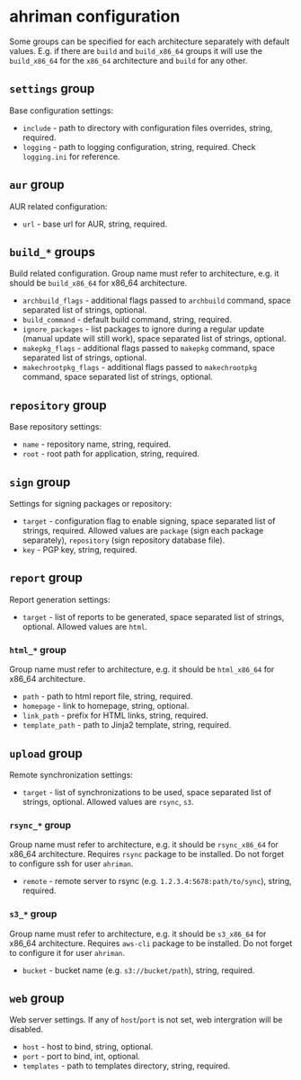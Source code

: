 # ahriman configuration

Some groups can be specified for each architecture separately with default values. E.g. if there are `build` and `build_x86_64` groups it will use the `build_x86_64` for the `x86_64` architecture and `build` for any other.

## `settings` group

Base configuration settings:

* `include` - path to directory with configuration files overrides, string, required.
* `logging` - path to logging configuration, string, required. Check `logging.ini` for reference.

## `aur` group

AUR related configuration:

* `url` - base url for AUR, string, required.

## `build_*` groups

Build related configuration. Group name must refer to architecture, e.g. it should be `build_x86_64` for x86_64 architecture.

* `archbuild_flags` - additional flags passed to `archbuild` command, space separated list of strings, optional.
* `build_command` - default build command, string, required.
* `ignore_packages` - list packages to ignore during a regular update (manual update will still work), space separated list of strings, optional.
* `makepkg_flags` - additional flags passed to `makepkg` command, space separated list of strings, optional.
* `makechrootpkg_flags` - additional flags passed to `makechrootpkg` command, space separated list of strings, optional.

## `repository` group

Base repository settings:

* `name` - repository name, string, required.
* `root` - root path for application, string, required.

## `sign` group

Settings for signing packages or repository:

* `target` - configuration flag to enable signing, space separated list of strings, required. Allowed values are `package` (sign each package separately), `repository` (sign repository database file).
* `key` - PGP key, string, required.

## `report` group

Report generation settings:

* `target` - list of reports to be generated, space separated list of strings, optional. Allowed values are `html`.

### `html_*` group

Group name must refer to architecture, e.g. it should be `html_x86_64` for x86_64 architecture.

* `path` - path to html report file, string, required.
* `homepage` - link to homepage, string, optional.
* `link_path` - prefix for HTML links, string, required.
* `template_path` - path to Jinja2 template, string, required.

## `upload` group

Remote synchronization settings:

* `target` - list of synchronizations to be used, space separated list of strings, optional. Allowed values are `rsync`, `s3`.

### `rsync_*` group

Group name must refer to architecture, e.g. it should be `rsync_x86_64` for x86_64 architecture. Requires `rsync` package to be installed. Do not forget to configure ssh for user `ahriman`.

* `remote` - remote server to rsync (e.g. `1.2.3.4:5678:path/to/sync`), string, required.

### `s3_*` group

Group name must refer to architecture, e.g. it should be `s3_x86_64` for x86_64 architecture. Requires `aws-cli` package to be installed. Do not forget to configure it for user `ahriman`.

* `bucket` - bucket name (e.g. `s3://bucket/path`), string, required.

## `web` group

Web server settings. If any of `host`/`port` is not set, web intergration will be disabled.

* `host` - host to bind, string, optional.
* `port` - port to bind, int, optional.
* `templates` - path to templates directory, string, required.
